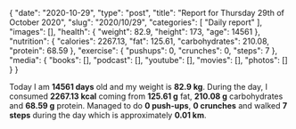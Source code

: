 {
    "date": "2020-10-29",
    "type": "post",
    "title": "Report for Thursday 29th of October 2020",
    "slug": "2020\/10\/29",
    "categories": [
        "Daily report"
    ],
    "images": [],
    "health": {
        "weight": 82.9,
        "height": 173,
        "age": 14561
    },
    "nutrition": {
        "calories": 2267.13,
        "fat": 125.61,
        "carbohydrates": 210.08,
        "protein": 68.59
    },
    "exercise": {
        "pushups": 0,
        "crunches": 0,
        "steps": 7
    },
    "media": {
        "books": [],
        "podcast": [],
        "youtube": [],
        "movies": [],
        "photos": []
    }
}

Today I am <strong>14561 days</strong> old and my weight is <strong>82.9 kg</strong>. During the day, I consumed <strong>2267.13 kcal</strong> coming from <strong>125.61 g</strong> fat, <strong>210.08 g</strong> carbohydrates and <strong>68.59 g</strong> protein. Managed to do <strong>0 push-ups</strong>, <strong>0 crunches</strong> and walked <strong>7 steps</strong> during the day which is approximately <strong>0.01 km</strong>.